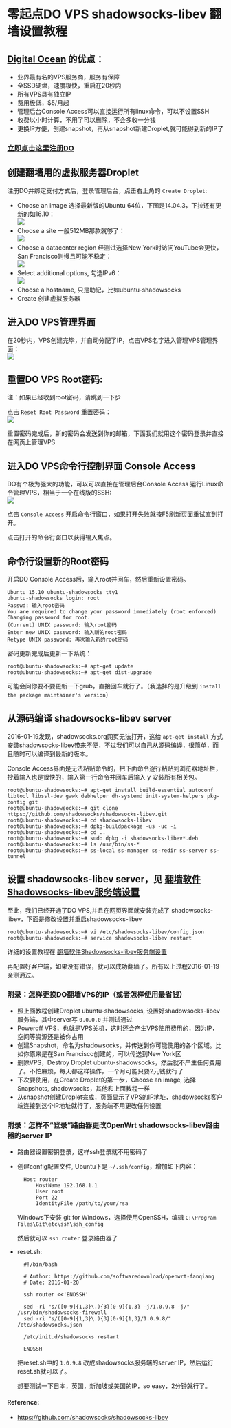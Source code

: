 零起点DO VPS shadowsocks-libev 翻墙设置教程
=======================================

## [Digital Ocean](https://m.do.co/c/89497bd485e0) 的优点：
* 业界最有名的VPS服务商，服务有保障
* 全SSD硬盘，速度极快，重启在20秒内
* 所有VPS具有独立IP
* 费用极低，$5/月起
* 管理后台Console Access可以直接运行所有linux命令，可以不设置SSH
* 收费以小时计算，不用了可以删除，不会多收一分钱
* 更换IP方便，创建snapshot，再从snapshot新建Droplet,就可能得到新的IP了

### [立即点击这里注册DO](https://m.do.co/c/89497bd485e0) 

## 创建翻墙用的虚拟服务器Droplet

注册DO并绑定支付方式后，登录管理后台，点击右上角的 `Create Droplet`:

- Choose an image 选择最新版的Ubuntu 64位，下图是14.04.3，下拉还有更新的如16.10：  
	![](images/3.9.choose-an-image.png)
- Choose a site 一般512MB那款就够了：  
	![](images/3.9.choose-a-size.png)
- Choose a datacenter region 经测试选择New York时访问YouTube会更快，San Francisco则慢且可能不稳定：  
	![](images/3.9.choose-a-datacenter-region.png)	
- Select additional options, 勾选IPv6：  
	![](images/3.9.select-addtional-options.png)
- Choose a hostname, 只是助记，比如ubuntu-shadowsocks
- Create 创建虚拟服务器

## 进入DO VPS管理界面

在20秒内，VPS创建完毕，并自动分配了IP，点击VPS名字进入管理VPS管理界面：  
![](images/3.9.jinru-fanqiang-vps-guanli.png)


## 重置DO VPS Root密码:  

注：如果已经收到root密码，请跳到一下步

点击 `Reset Root Password` 重置密码：  
![](images/3.9.reset-password.png)

重置密码完成后，新的密码会发送到你的邮箱，下面我们就用这个密码登录并直接在网页上管理VPS

## 进入DO VPS命令行控制界面 Console Access

DO有个极为强大的功能，可以可以直接在管理后台Console Access 运行Linux命令管理VPS，相当于一个在线版的SSH:  
![](images/3.9.console-access-fanqiang-vps.png)

点击 `Console Access` 开启命令行窗口，如果打开失败就按F5刷新页面重试直到打开。

点击打开的命令行窗口以获得输入焦点。

## 命令行设置新的Root密码

开启DO Console Access后，输入root并回车，然后重新设置密码。

	Ubuntu 15.10 ubuntu-shadowsocks tty1
	ubuntu-shadowsocks login: root
	Passwd: 输入root密码
	You are required to change your password immediately (root enforced)
	Changing password for root.
	(Current) UNIX password: 输入root密码
	Enter new UNIX password: 输入新的root密码
	Retype UNIX password: 再次输入新的root密码
	
密码更新完成后更新一下系统：
	
	root@ubuntu-shadowsocks:~# apt-get update
	root@ubuntu-shadowsocks:~# apt-get dist-upgrade
 
可能会问你要不要更新一下grub，直接回车就行了。（我选择的是升级到 `install the package maintainer's version`）

## 从源码编译 shadowsocks-libev server

2016-01-19发现，shadowsocks.org网页无法打开，这给 `apt-get install` 方式安装shadowsocks-libev带来不便，不过我们可以自己从源码编译，很简单，而且随时可以编译到最新的版本。

Console Access界面是无法粘贴命令的，把下面命令逐行粘贴到浏览器地址栏，抄着输入也是很快的，输入第一行命令并回车后输入 y 安装所有相关包。

	root@ubuntu-shadowsocks:~# apt-get install build-essential autoconf libtool libssl-dev gawk debhelper dh-systemd init-system-helpers pkg-config git
	root@ubuntu-shadowsocks:~# git clone https://github.com/shadowsocks/shadowsocks-libev.git
	root@ubuntu-shadowsocks:~# cd shadowsocks-libev
	root@ubuntu-shadowsocks:~# dpkg-buildpackage -us -uc -i
	root@ubuntu-shadowsocks:~# cd ..
	root@ubuntu-shadowsocks:~# sudo dpkg -i shadowsocks-libev*.deb
	root@ubuntu-shadowsocks:~# ls /usr/bin/ss-*
	root@ubuntu-shadowsocks:~# ss-local ss-manager ss-redir ss-server ss-tunnel
	
## 设置 shadowsocks-libev server，见 [翻墙软件Shadowsocks-libev服务端设置](03.2.md)

至此，我们已经开通了DO VPS,并且在网页界面就安装完成了 shadowsocks-libev，下面是修改设置并重启shadowsocks-libev

	root@ubuntu-shadowsocks:~# vi /etc/shadowsocks-libev/config.json
	root@ubuntu-shadowsocks:~# service shadowsocks-libev restart
 
详细的设置教程在 [翻墙软件Shadowsocks-libev服务端设置](03.2.md)

再配置好客户端，如果没有错误，就可以成功翻墙了。所有以上过程2016-01-19亲测通过。


### 附录：怎样更换DO翻墙VPS的IP（或者怎样使用最省钱）

* 照上面教程创建Droplet ubuntu-shadowsocks, 设置好shadowsocks-libev服务端，其中server写 `0.0.0.0` 并测试通过
* Poweroff VPS，也就是VPS关机，这时还会产生VPS使用费用的，因为IP，空间等资源还是被你占用
* 创建Snapshot，命名为shadowsocks，并传送到你可能使用的各个区域。比如你原来是在San Francisco创建的，可以传送到New York区
* 删除VPS，Destroy Droplet ubuntu-shadowsocks，然后就不产生任何费用了。不怕麻烦，每天都这样操作，一个月可能只要2元钱就行了
* 下次要使用，在Create Droplet的第一步，Choose an image, 选择Snapshots, shadowsocks，其他和上面教程一样
* 从snapshot创建Droplet完成，页面显示了VPS的IP地址，shadowsocks客户端连接到这个IP地址就行了，服务端不用更改任何设置

### 附录：怎样不“登录”路由器更改OpenWrt shadowsocks-libev路由器的server IP

* 路由器设置密钥登录，这样ssh登录就不用密码了
* 创建config配置文件, Ubuntu下是 `~/.ssh/config`，增加如下内容：

		Host router
		    HostName 192.168.1.1
		    User root
		    Port 22
		    IdentityFile /path/to/your/rsa

	Windows下安装 git for Windows，选择使用OpenSSH，编辑 `C:\Program Files\Git\etc\ssh\ssh_config`

	然后就可以 `ssh router` 登录路由器了

* reset.sh:

		#!/bin/bash
		
		# Author: https://github.com/softwaredownload/openwrt-fanqiang
		# Date: 2016-01-20
		
		ssh router <<'ENDSSH'
		
		sed -ri "s/([0-9]{1,3}\.){3}[0-9]{1,3} -j/1.0.9.8 -j/" /usr/bin/shadowsocks-firewall
		sed -ri "s/([0-9]{1,3}\.){3}[0-9]{1,3}/1.0.9.8/" /etc/shadowsocks.json
		
		/etc/init.d/shadowsocks restart
		
		ENDSSH

	把reset.sh中的 `1.0.9.8` 改成shadowsocks服务端的server IP，然后运行 reset.sh就可以了。

	想要测试一下日本，英国，新加坡或美国的IP，so easy，2分钟就行了。	
	
	
#### Reference:
- https://github.com/shadowsocks/shadowsocks-libev